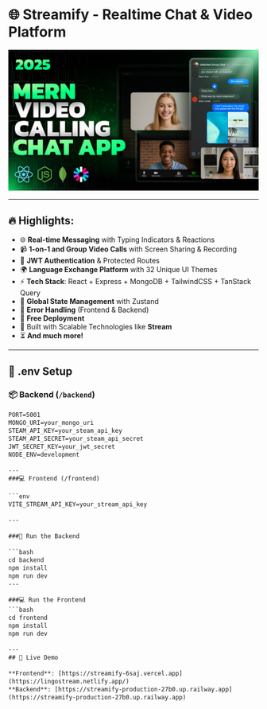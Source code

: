 # 🌐 Streamify - Realtime Chat & Video Platform

![App Screenshot](./Frontend/public/screenshot-for-readme.png)

---

## 🔥 Highlights:

- 🌐 **Real-time Messaging** with Typing Indicators & Reactions  
- 📹 **1-on-1 and Group Video Calls** with Screen Sharing & Recording  
- 🔐 **JWT Authentication** & Protected Routes  
- 🌍 **Language Exchange Platform** with 32 Unique UI Themes  
- ⚡ **Tech Stack**: React + Express + MongoDB + TailwindCSS + TanStack Query  
- 🧠 **Global State Management** with Zustand  
- 🚨 **Error Handling** (Frontend & Backend)  
- 🚀 **Free Deployment**  
- 🎯 Built with Scalable Technologies like **Stream**  
- ⏳ **And much more!**

---

## 🧪 .env Setup

### 📦 Backend (`/backend`)

```env
PORT=5001  
MONGO_URI=your_mongo_uri  
STEAM_API_KEY=your_steam_api_key  
STEAM_API_SECRET=your_steam_api_secret  
JWT_SECRET_KEY=your_jwt_secret  
NODE_ENV=development

---
###💻 Frontend (/frontend)

```env
VITE_STREAM_API_KEY=your_stream_api_key

---

###🔧 Run the Backend

```bash
cd backend
npm install
npm run dev
---

###💻 Run the Frontend
```bash
cd frontend
npm install
npm run dev

---
## 🚀 Live Demo

**Frontend**: [https://streamify-6saj.vercel.app](https://lingostream.netlify.app/)  
**Backend**: [https://streamify-production-27b0.up.railway.app](https://streamify-production-27b0.up.railway.app)
